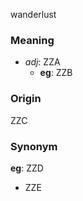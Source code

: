 wanderlust
### Meaning
+ _adj_: ZZA
    + __eg__: ZZB

### Origin

ZZC

### Synonym

__eg__: ZZD

+ ZZE


